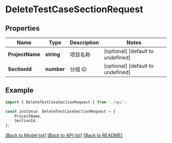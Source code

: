 # DeleteTestCaseSectionRequest


## Properties

Name | Type | Description | Notes
------------ | ------------- | ------------- | -------------
**ProjectName** | **string** | 项目名称 | [optional] [default to undefined]
**SectionId** | **number** | 分组 ID | [optional] [default to undefined]

## Example

```typescript
import { DeleteTestCaseSectionRequest } from './api';

const instance: DeleteTestCaseSectionRequest = {
    ProjectName,
    SectionId,
};
```

[[Back to Model list]](../README.md#documentation-for-models) [[Back to API list]](../README.md#documentation-for-api-endpoints) [[Back to README]](../README.md)
